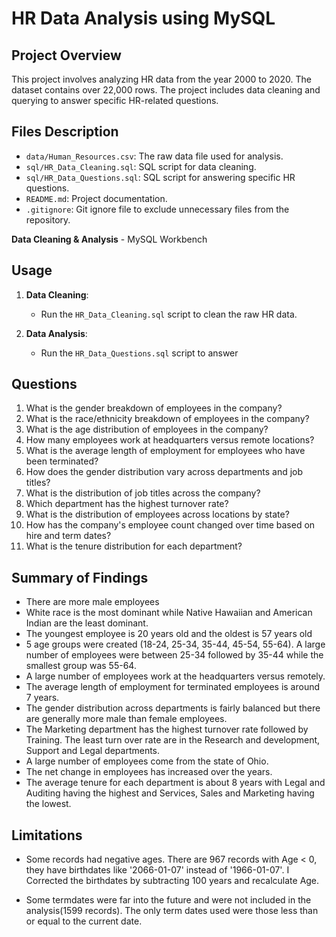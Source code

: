 # HR Data Analysis using MySQL

## Project Overview

This project involves analyzing HR data from the year 2000 to 2020. The dataset contains over 22,000 rows. The project includes data cleaning and querying to answer specific HR-related questions.


## Files Description

- `data/Human_Resources.csv`: The raw data file used for analysis.
- `sql/HR_Data_Cleaning.sql`: SQL script for data cleaning.
- `sql/HR_Data_Questions.sql`: SQL script for answering specific HR questions.
- `README.md`: Project documentation.
- `.gitignore`: Git ignore file to exclude unnecessary files from the repository.


**Data Cleaning & Analysis** - MySQL Workbench

## Usage

1. **Data Cleaning**:
   - Run the `HR_Data_Cleaning.sql` script to clean the raw HR data.

2. **Data Analysis**:
   - Run the `HR_Data_Questions.sql` script to answer


## Questions

1. What is the gender breakdown of employees in the company?
2. What is the race/ethnicity breakdown of employees in the company?
3. What is the age distribution of employees in the company?
4. How many employees work at headquarters versus remote locations?
5. What is the average length of employment for employees who have been terminated?
6. How does the gender distribution vary across departments and job titles?
7. What is the distribution of job titles across the company?
8. Which department has the highest turnover rate?
9. What is the distribution of employees across locations by state?
10. How has the company's employee count changed over time based on hire and term dates?
11. What is the tenure distribution for each department?

## Summary of Findings
 - There are more male employees
 - White race is the most dominant while Native Hawaiian and American Indian are the least dominant.
 - The youngest employee is 20 years old and the oldest is 57 years old
 - 5 age groups were created (18-24, 25-34, 35-44, 45-54, 55-64). A large number of employees were between 25-34 followed by 35-44 while the smallest group was 55-64.
 - A large number of employees work at the headquarters versus remotely.
 - The average length of employment for terminated employees is around 7 years.
 - The gender distribution across departments is fairly balanced but there are generally more male than female employees.
 - The Marketing department has the highest turnover rate followed by Training. The least turn over rate are in the Research and development, Support and Legal departments.
 - A large number of employees come from the state of Ohio.
 - The net change in employees has increased over the years.
- The average tenure for each department is about 8 years with Legal and Auditing having the highest and Services, Sales and Marketing having the lowest.

## Limitations

- Some records had negative ages. There are 967 records with Age < 0, they have birthdates like '2066-01-07' instead of '1966-01-07'. I Corrected the birthdates by subtracting 100 years and recalculate Age.

- Some termdates were far into the future and were not included in the analysis(1599 records). The only term dates used were those less than or equal to the current date.
